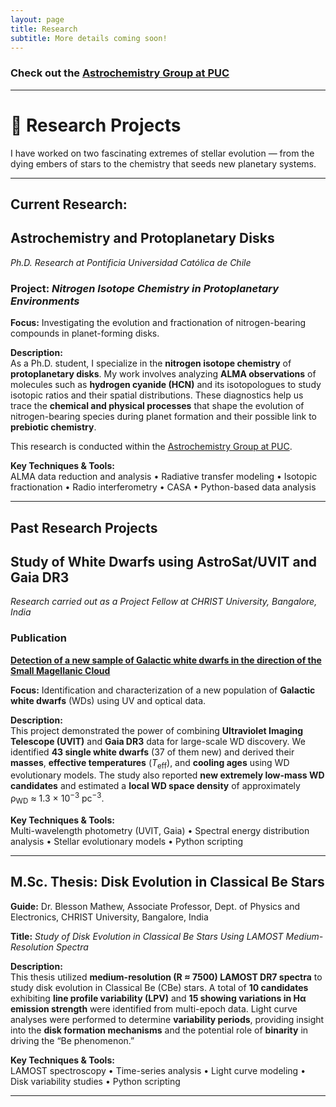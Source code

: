 ```yaml
---
layout: page
title: Research
subtitle: More details coming soon!
---
```


### Check out the [Astrochemistry Group at PUC](https://vvguzman.com/)
---

# 🔭 Research Projects

I have worked on two fascinating extremes of stellar evolution — from the dying embers of stars to the chemistry that seeds new planetary systems.

---

## Current Research: 
## **Astrochemistry and Protoplanetary Disks**
*Ph.D. Research at Pontificia Universidad Católica de Chile*

### Project: *Nitrogen Isotope Chemistry in Protoplanetary Environments*

**Focus:** Investigating the evolution and fractionation of nitrogen-bearing compounds in planet-forming disks.

**Description:**  
As a Ph.D. student, I specialize in the **nitrogen isotope chemistry** of **protoplanetary disks**. My work involves analyzing **ALMA observations** of molecules such as **hydrogen cyanide (HCN)** and its isotopologues to study isotopic ratios and their spatial distributions. These diagnostics help us trace the **chemical and physical processes** that shape the evolution of nitrogen-bearing species during planet formation and their possible link to **prebiotic chemistry**.  

This research is conducted within the [Astrochemistry Group at PUC](https://vvguzman.com/).

**Key Techniques & Tools:**  
ALMA data reduction and analysis • Radiative transfer modeling • Isotopic fractionation • Radio interferometry • CASA • Python-based data analysis

---

## Past Research Projects
## **Study of White Dwarfs using AstroSat/UVIT and Gaia DR3**
*Research carried out as a Project Fellow at CHRIST University, Bangalore, India*

### Publication  
[**Detection of a new sample of Galactic white dwarfs in the direction of the Small Magellanic Cloud**](https://doi.org/10.1051/0004-6361/202450292)

**Focus:** Identification and characterization of a new population of **Galactic white dwarfs** (WDs) using UV and optical data.

**Description:**  
This project demonstrated the power of combining **Ultraviolet Imaging Telescope (UVIT)** and **Gaia DR3** data for large-scale WD discovery. We identified **43 single white dwarfs** (37 of them new) and derived their **masses**, **effective temperatures** (*T*<sub>eff</sub>), and **cooling ages** using WD evolutionary models. The study also reported **new extremely low-mass WD candidates** and estimated a **local WD space density** of approximately  
ρ<sub>WD</sub> ≈ 1.3 × 10<sup>−3</sup> pc<sup>−3</sup>.

**Key Techniques & Tools:**  
Multi-wavelength photometry (UVIT, Gaia) • Spectral energy distribution analysis • Stellar evolutionary models • Python scripting

---

## **M.Sc. Thesis: Disk Evolution in Classical Be Stars**
**Guide:** Dr. Blesson Mathew, Associate Professor, Dept. of Physics and Electronics, CHRIST University, Bangalore, India

**Title:** *Study of Disk Evolution in Classical Be Stars Using LAMOST Medium-Resolution Spectra*

**Description:**  
This thesis utilized **medium-resolution (R ≈ 7500) LAMOST DR7 spectra** to study disk evolution in Classical Be (CBe) stars. A total of **10 candidates** exhibiting **line profile variability (LPV)** and **15 showing variations in Hα emission strength** were identified from multi-epoch data. Light curve analyses were performed to determine **variability periods**, providing insight into the **disk formation mechanisms** and the potential role of **binarity** in driving the “Be phenomenon.”

**Key Techniques & Tools:**  
LAMOST spectroscopy • Time-series analysis • Light curve modeling • Disk variability studies • Python scripting

---

